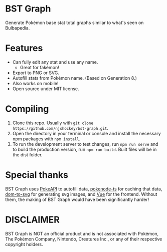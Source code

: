 # BST Graph

Generate Pokémon base stat total graphs similar to what's seen on Bulbapedia.

# Features

- Can fully edit any stat and use any name.
  - Great for fakémon!
- Export to PNG or SVG.
- Autofill stats from Pokémon name. (Based on Generation 8.)
- Also works on mobile!
- Open source under MIT license.

# Compiling

1. Clone this repo. Usually with `git clone https://github.com/njshockey/bst-graph.git`.
2. Open the directory in your terminal or console and install the necessary npm packages with `npm install`.
3. To run the development server to test changes, run `npm run serve` and to build the production version, run `npm run build`. Built files will be in the dist folder.

# Special thanks

BST Graph uses [PokeAPI](https://pokeapi.co/) to autofill data, [pokenode-ts](https://pokenode-ts-docs-gabb-c.vercel.app/) for caching that data, [dom-to-svg](https://github.com/felixfbecker/dom-to-svg) for generating svg images, and [Vue](https://vuejs.org/) for the frontend. Without them, the making of BST Graph would have been significantly harder!

# DISCLAIMER

BST Graph is NOT an official product and is not associated with Pokémon, The Pokémon Company, Nintendo, Creatures Inc., or any of their respective copyright holders.